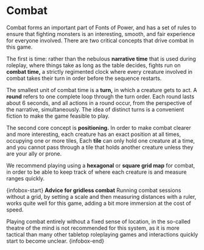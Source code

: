 # Combat
Combat forms an important part of Fonts of Power, and has a set of rules to ensure that fighting monsters is an interesting, smooth, and fair experience for everyone involved. There are two critical concepts that drive combat in this game. 

The first is time: rather than the nebulous **narrative time** that is used during roleplay, where things take as long as the table decides, fights run on **combat time,** a strictly regimented clock where every creature involved in combat takes their turn in order before the sequence restarts. 

The smallest unit of combat time is a **turn,** in which a creature gets to act. A **round** refers to one complete loop through the turn order. Each round lasts about 6 seconds, and all actions in a round occur, from the perspective of the narrative, simultaneously. The idea of distinct turns is a convenient fiction to make the game feasible to play.

The second core concept is **positioning.** In order to make combat clearer and more interesting, each creature has an exact position at all times, occupying one or more tiles, Each **tile** can only hold one creature at a time, and you cannot pass through a tile that holds another creature unless they are your ally or prone. 

We recommend playing using a **hexagonal** or **square grid map** for combat, in order to be able to keep track of where each creature is and measure ranges quickly. 

{infobox-start}
**Advice for gridless combat**
Running combat sessions without a grid, by setting a scale and then measuring distances with a ruler, works quite well for this game, adding a bit more immersion at the cost of speed. 

Playing combat entirely without a fixed sense of location, in the so-called theatre of the mind is not recommended for this system, as it is more tactical than many other tabletop roleplaying games and interactions quickly start to become unclear. 
{infobox-end}
